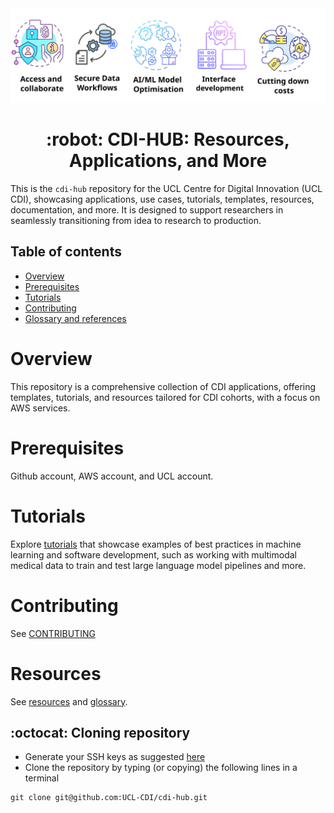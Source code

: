 <div style="text-align: center;" align="center">
  <img src="docs/figs/cdi-hub-banner.svg" alt="cdi-hub" width="600"/>
  <h1> :robot: CDI-HUB: Resources, Applications, and More  </h1>
</div>

This is the `cdi-hub` repository for the UCL Centre for Digital Innovation (UCL CDI), showcasing applications, use cases, tutorials, templates, resources, documentation, and more. It is designed to support researchers in seamlessly transitioning from idea to research to production.

## Table of contents
* [Overview](#overview)
* [Prerequisites](#prerequisites)
* [Tutorials](#tutorials)
* [Contributing](#contributing)
* [Glossary and references](#glossary-and-references)

# Overview
This repository is a comprehensive collection of CDI applications, offering templates, tutorials, and resources tailored for CDI cohorts, with a focus on AWS services.

# Prerequisites 
Github account, AWS account, and UCL account. 

# Tutorials
Explore [tutorials](tutorials) that showcase examples of best practices in machine learning and software development, such as working with multimodal medical data to train and test large language model pipelines and more.

# Contributing
See [CONTRIBUTING](CONTRIBUTING.md)

# Resources
See [resources](docs/resources.md) and [glossary](docs/glossary.md).

## :octocat: Cloning repository
* Generate your SSH keys as suggested [here](https://docs.github.com/en/github/authenticating-to-github/generating-a-new-ssh-key-and-adding-it-to-the-ssh-agent)
* Clone the repository by typing (or copying) the following lines in a terminal
```
git clone git@github.com:UCL-CDI/cdi-hub.git
```
